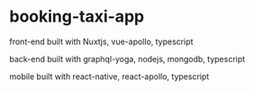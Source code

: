 # booking-taxi-app

front-end built with Nuxtjs, vue-apollo, typescript

back-end built with graphql-yoga, nodejs, mongodb, typescript

mobile built with react-native, react-apollo, typescript
